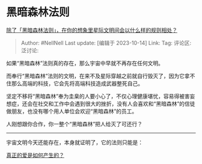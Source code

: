 # 黑暗森林法则
[除了「黑暗森林法则」，在你的想象里星际文明间会以什么样的规则相处？](https://www.zhihu.com/question/625764204/answer/3249263344)

> Author: #NellNell
> Last update: [编辑于 2023-10-14]
> Link:
> Tag:
> 评论区:
> 泛讨论:

如果“黑暗森林”法则真的存在，那么宇宙中早就不再存在任何文明。

而奉行“黑暗森林”法则的文明，在来不及星际穿越之前就自行毁灭了，因为它拿不住那么高端的科技，它会先将高端科技造成武器整死自己。

坚定不移将“黑暗森林”奉为圭臬的人要小心了，不仅心理健康堪忧，容易得被害妄想症，还会在社交和工作中会遇到很大的挫折，没有人会喜欢和“黑暗森林”的信徒做朋友，也没有哪个用人单位会欢迎“黑暗森林”的员工。

人刚想跟你合作，你一整个“黑暗森林”把人给灭了可还行？

--------------------

宇宙文明今天还能存在，本身就证明了，它的法则只能是：

[真正的爱是如何产生的？](https://www.zhihu.com/question/489771645/answer/2799458956?utm_psn=1696370780726681600)
